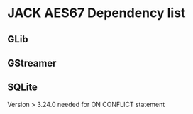 # JACK AES67 Dependency list

## GLib

## GStreamer

## SQLite

Version > 3.24.0 needed for ON CONFLICT statement
